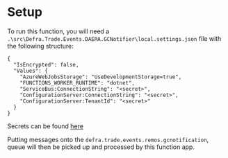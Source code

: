 # Setup

To run this function, you will need a `.\src\Defra.Trade.Events.DAERA.GCNotifier\local.settings.json` file with the following structure:

```jsonc 
{
  "IsEncrypted": false,
  "Values": {
    "AzureWebJobsStorage": "UseDevelopmentStorage=true",
    "FUNCTIONS_WORKER_RUNTIME": "dotnet",
    "ServiceBus:ConnectionString": "<secret>",
    "ConfigurationServer:ConnectionString": "<secret>",
    "ConfigurationServer:TenantId": "<secret>"
  }
}
```

Secrets can be found [here](https://dev.azure.com/defragovuk/DEFRA-TRADE-APIS/_wiki/wikis/DEFRA-TRADE-APIS.wiki/26086)

Putting messages onto the `defra.trade.events.remos.gcnotification`, queue will then be picked up and processed by this function app.
